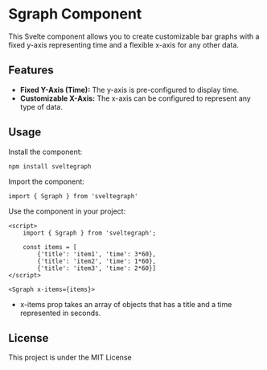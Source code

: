 # Sgraph Component

This Svelte component allows you to create customizable bar graphs with a fixed y-axis representing time and a flexible x-axis for any other data.

## Features

- **Fixed Y-Axis (Time):** The y-axis is pre-configured to display time.
- **Customizable X-Axis:** The x-axis can be configured to represent any type of data.


## Usage

Install the component:

`npm install sveltegraph`

Import the component:

`import { Sgraph } from 'sveltegraph'`

Use the component in your project:

```
<script>
    import { Sgraph } from 'sveltegraph';

    const items = [
        {'title': 'item1', 'time': 3*60},
        {'title': 'item2', 'time': 1*60},
        {'title': 'item3', 'time': 2*60}]
</script>

<Sgraph x-items={items}>
```

- x-items prop takes an array of objects that has a title and a time represented in seconds.


## License
This project is under the MIT License
